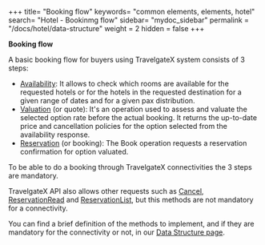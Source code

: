 +++
title= "Booking flow"
keywords= "common elements, elements, hotel"
search= "Hotel - Bookinmg flow"
sidebar= "mydoc_sidebar"
permalink = "/docs/hotel/data-structure"
weight = 2
hidden = false
+++

**Booking flow**

A basic booking flow for buyers using TravelgateX system consists of 3 steps:

- [Availability](/hotelpullsellers/methods/messages/booking-flow-methods/avail/): It allows to check which rooms are available for the requested hotels or for the hotels in the requested destination for a given range of dates and for a given pax distribution.
- [Valuation](/hotelpullsellers/methods/messages/booking-flow-methods/valuation/) (or quote): It's an operation used to assess and valuate the selected option rate before the actual booking. It returns the up-to-date price and cancellation policies for the option selected from the availability response.
- [Reservation](/hotelpullsellers/methods/messages/booking-flow-methods/reservation/) (or booking): The Book operation requests a reservation confirmation for option valuated.

To be able to do a booking through TravelgateX connectivities the 3 steps are mandatory.

TravelgateX API also allows other requests such as [Cancel](/hotelpullsellers/methods/messages/booking-flow-methods/cancel/), [ReservationRead](/hotelpullsellers/methods/messages/booking-flow-methods/reservationread/) and [ReservationList](/hotelpullsellers/methods/messages/booking-flow-methods/reservationlist/), but this methods are not mandatory for a connectivity.

You can find a brief definition of the methods to implement, and if they are mandatory for the connectivity or not, in our [Data Structure page](/hotelpullsellers/methods/data-structure/).